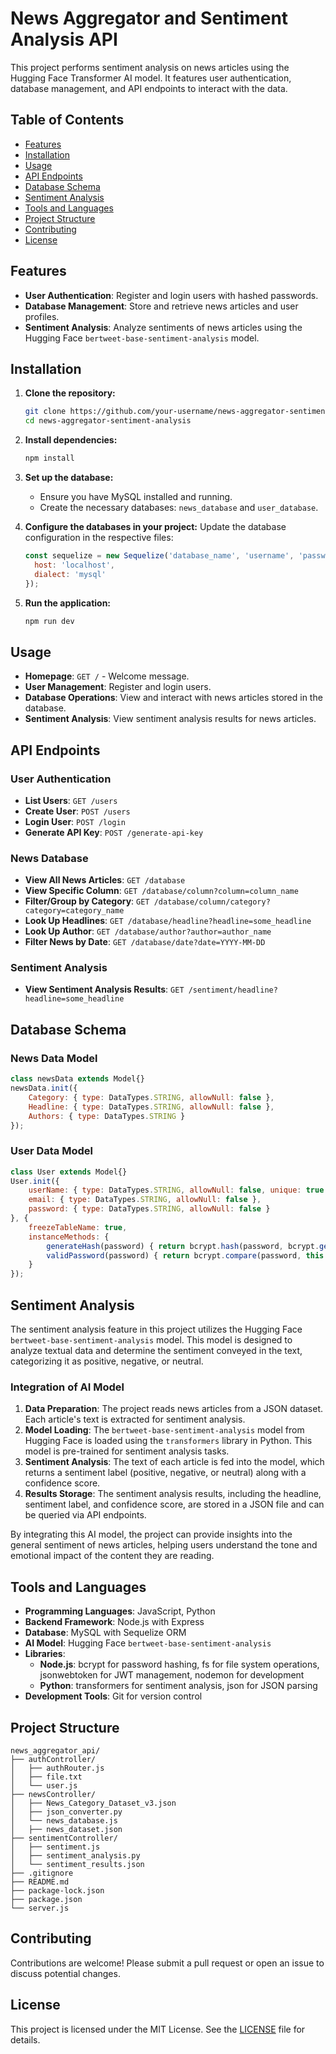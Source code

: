

# News Aggregator and Sentiment Analysis API

This project performs sentiment analysis on news articles using the Hugging Face Transformer AI model. It features user authentication, database management, and API endpoints to interact with the data.

## Table of Contents
- [Features](#features)
- [Installation](#installation)
- [Usage](#usage)
- [API Endpoints](#api-endpoints)
- [Database Schema](#database-schema)
- [Sentiment Analysis](#sentiment-analysis)
- [Tools and Languages](#tools-and-languages)
- [Project Structure](#project-structure)
- [Contributing](#contributing)
- [License](#license)

## Features
- **User Authentication**: Register and login users with hashed passwords.
- **Database Management**: Store and retrieve news articles and user profiles.
- **Sentiment Analysis**: Analyze sentiments of news articles using the Hugging Face `bertweet-base-sentiment-analysis` model.

## Installation
1. **Clone the repository:**
    ```bash
    git clone https://github.com/your-username/news-aggregator-sentiment-analysis.git
    cd news-aggregator-sentiment-analysis
    ```

2. **Install dependencies:**
    ```bash
    npm install
    ```

3. **Set up the database:**
    - Ensure you have MySQL installed and running.
    - Create the necessary databases: `news_database` and `user_database`.

4. **Configure the databases in your project:**
    Update the database configuration in the respective files:
    ```javascript
    const sequelize = new Sequelize('database_name', 'username', 'password', {
      host: 'localhost',
      dialect: 'mysql'
    });
    ```

5. **Run the application:**
    ```bash
    npm run dev
    ```

## Usage
- **Homepage**: `GET /` - Welcome message.
- **User Management**: Register and login users.
- **Database Operations**: View and interact with news articles stored in the database.
- **Sentiment Analysis**: View sentiment analysis results for news articles.

## API Endpoints
### User Authentication
- **List Users**: `GET /users`
- **Create User**: `POST /users`
- **Login User**: `POST /login`
- **Generate API Key**: `POST /generate-api-key`

### News Database
- **View All News Articles**: `GET /database`
- **View Specific Column**: `GET /database/column?column=column_name`
- **Filter/Group by Category**: `GET /database/column/category?category=category_name`
- **Look Up Headlines**: `GET /database/headline?headline=some_headline`
- **Look Up Author**: `GET /database/author?author=author_name`
- **Filter News by Date**: `GET /database/date?date=YYYY-MM-DD`

### Sentiment Analysis
- **View Sentiment Analysis Results**: `GET /sentiment/headline?headline=some_headline`

## Database Schema
### News Data Model
```javascript
class newsData extends Model{}
newsData.init({
    Category: { type: DataTypes.STRING, allowNull: false },
    Headline: { type: DataTypes.STRING, allowNull: false },
    Authors: { type: DataTypes.STRING }
});
```

### User Data Model
```javascript
class User extends Model{}
User.init({
    userName: { type: DataTypes.STRING, allowNull: false, unique: true },
    email: { type: DataTypes.STRING, allowNull: false },
    password: { type: DataTypes.STRING, allowNull: false }
}, {
    freezeTableName: true,
    instanceMethods: {
        generateHash(password) { return bcrypt.hash(password, bcrypt.genSaltSync(10)); },
        validPassword(password) { return bcrypt.compare(password, this.password); }
    }
});
```

## Sentiment Analysis
The sentiment analysis feature in this project utilizes the Hugging Face `bertweet-base-sentiment-analysis` model. This model is designed to analyze textual data and determine the sentiment conveyed in the text, categorizing it as positive, negative, or neutral.

### Integration of AI Model
1. **Data Preparation**: The project reads news articles from a JSON dataset. Each article's text is extracted for sentiment analysis.
2. **Model Loading**: The `bertweet-base-sentiment-analysis` model from Hugging Face is loaded using the `transformers` library in Python. This model is pre-trained for sentiment analysis tasks.
3. **Sentiment Analysis**: The text of each article is fed into the model, which returns a sentiment label (positive, negative, or neutral) along with a confidence score.
4. **Results Storage**: The sentiment analysis results, including the headline, sentiment label, and confidence score, are stored in a JSON file and can be queried via API endpoints.

By integrating this AI model, the project can provide insights into the general sentiment of news articles, helping users understand the tone and emotional impact of the content they are reading.

## Tools and Languages
- **Programming Languages**: JavaScript, Python
- **Backend Framework**: Node.js with Express
- **Database**: MySQL with Sequelize ORM
- **AI Model**: Hugging Face `bertweet-base-sentiment-analysis`
- **Libraries**: 
  - **Node.js**: bcrypt for password hashing, fs for file system operations, jsonwebtoken for JWT management, nodemon for development
  - **Python**: transformers for sentiment analysis, json for JSON parsing
- **Development Tools**: Git for version control

## Project Structure
```
news_aggregator_api/
├── authController/
│   ├── authRouter.js
│   ├── file.txt
│   └── user.js
├── newsController/
│   ├── News_Category_Dataset_v3.json
│   ├── json_converter.py
│   └── news_database.js
│   ├── news_dataset.json
├── sentimentController/
│   ├── sentiment.js
│   ├── sentiment_analysis.py
│   └── sentiment_results.json
├── .gitignore
├── README.md
├── package-lock.json
├── package.json
└── server.js
```

## Contributing
Contributions are welcome! Please submit a pull request or open an issue to discuss potential changes.

## License
This project is licensed under the MIT License. See the [LICENSE](LICENSE) file for details.


